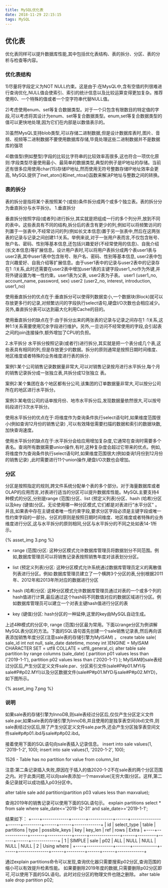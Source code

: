 ```yaml
---
title: MySQL优化表
date: 2018-11-29 22:15:15
tags: MySQL
---
```

## 优化表

优化表同样可以提升数据库性能,其中包括优化表结构、表的拆分、分区、表的分析与检查等内容。

<!--more-->

### 优化表结构

1)尽量将字段定义为NOT NULL约束。这是由于:在MysQL中,含有空值的列很难进行查询优化,NULL值会使索引、索引的统计信息以及比较运算变得更加复杂。推荐使用0、一个特殊的值或者一个空字符串代替NULL值。

2)考虑使用enum、set等复合数据类型。对于一个只包含有限数目的特定值的字段,可以考虑将其设计为enum、set等复合数据类型。enum,set等复合数据类型的值可以更快地处理,因为它们在内部是以数值表示的。

3)虽然MysQL支持blob类型,可以存储二进制数据,但是设计数据库表时,图片、音频、视频等二进制数据不要使用数据库存储,毕竟处理这些二进制数据并不是数据库的强项

4)数值型(例如整型)字段的比较比字符串的比较效率高很多,这也符合一项优化原则:字段类型尽量使用最小、最简单的数据类型,典型的例子是IP地址的存储。当前还有很多应用使用char(15)存储IP地址,然而使用无符号整数存储IP地址效率会更高, MySQL提供了inet_aton()和inet_ntoa()函数来解决P地址与整数之间的转换。

### 表的拆分

表的拆分是指将某个表按照某个(或些)条件拆分成两个或多个独立表。表的拆分分为垂直拆分与水平拆分。
1.垂直拆分

垂直拆分按照字段(或者列)进行拆分,其实就是把组成一行的多个列分开,放到不同的表中。这些表具有不同的结构,拆分后的表含有更少的列,例如可以将频繁访问的列置于一张表中,不经常访问的列(例如长文本信息)置于另一张表中,然后在这两张表的记录与记录之间创建1:1关系。举例来说,对于一张用户表而言,不仅包含账号、账户名、密码、性别等基本信息,还包括兴趣爱好(不经常使用的信息)、自我介绍(长文本信息)等扩展信息。设计用户表时,可以将用户表拆分成两个表user1表与user2表,其中user1表中包含账号、账户名、密码、性别等基本信息, user2表中包含兴趣爱好、自我介绍等扩展信息。由于user1表中的记录与user2表中的记录存在1 :1关系,此时还需要在user2表中增加user1表的主键字段user1_no作为外键,并将外键设置为唯一性约束。user1表为父表, user2表为子表。
user1 (user1_no, account_name, password, sex)
user2 (user2_no, interest, introduction, user1_no)

使用垂直拆分的优点在于:垂直拆分可以使得列数据变小,一个数据块(Block)就可以存放更多行的记录,对频繁访问的字段执行select语句,硬盘I/O次数也会相应减少。另外,垂直拆分表可以达到最大化利用Cache的目的。

使用垂直拆分的缺点在于:由于拆分出来的两张表的记录与记录之间存在1 :1关系,这种1:1关系需要使用冗余字段进行维护。另外,一旦访问不经常使用的字段,会引起表之间的join连接操作,额外增加了CPU的负担。

2.水平拆分
水平拆分按照记录(或者行)进行拆分,其实就是把一个表分成几个表,这些表具有相同的列,但是存放更少的数据。拆分的原则通常是按照日期时间维度、地区维度或者特殊的业务维度进行表的拆分.

案例1:某个公司销售记录数据量非常大,可以对销售记录按月进行水平拆分,每个月的销售记录拆分成一张独立表,共拆分成12张独立
表。

案例2:某个集团在各个地区都有分公司,该集团的订单数据量非常大,可以按分公司所在的地区进行水平拆分。

案例3:某电信公司的话单按月份、地市水平拆分后,发现数据量依然很大,可以按号码段进行3次水平拆分。

使用水平拆分的优点在于:将维度作为查询条件执行select语句时,如果维度范围很小(例如查询12月份的销售记录) ,可以有效降低需要扫描的数据和索引的数据块数,加快查询速度。

使用水平拆分的缺点在于:水平拆分会给应用增加复杂度,它通常在查询时需要多个表名。查询所有数据需要union操作,有时,这种复杂度会超过它带来的优点。例如,将维度作为查询条件执行select语句时,如果维度范围很大(例如查询1月份到12月份的销售记录) ,此时需要进行11个union操作,硬盘I/O次数也会增加。

### 分区

分区是按照指定的规则,跨文件系统分配单个表的多个部分。对于海量数据库或者OLAP的应用而言,对表进行适当的分区可以提升数据库性能。MySQL主要支持4种模式的分区,分别是range (范围)分区、list (预定义列表)分区、hash (哈希)分区以及key (键值)分区。无论使用哪一种分区模式,它们都是对表进行“水平分区" 。并且,如果表中存在主键或者唯一性约束字段,要求分区字段必须是主键字段或唯一性约束字段的一部分。分区的原则是按照日期时间维度、地区维度或者特殊的业务维度进行分区,这与水平拆分的原则相同,分区与水平拆分的不同之处如表14-1所示。

{% asset_img 3.png %}

* range (范围)分区:
	这种分区模式允许数据库管理员将数据划分不同范围。例如,数据库管理员可以将销售记录表按照销售年度对该表划分分区。
	
* list (预定义列表)分区:
	这种分区模式允许系统通过数据库管理员定义的离散值列表进行分区。例如:数据库管理员建立了一个横跨3个分区的表,分别根据2011年、2012年和2013年所对应的数据进行分区

* hash (哈希)分区:
	这种分区模式允许数据库管理员通过对表的一个或多个列的hash值进行计算,最后通过这个hash码不同数值对应的数据区域进行分区。例如数据库管理员可以建立一个对表主键hash值进行分区的表

* key (键值)分区: 
	hash分区的一种延伸,这里的key由MySQL自动生成。

上述4种模式的分区中, range (范围)分区最为常用。下面以range分区为例讲解MySQL表分区的方法。下面的SQL语句首先创建一个sale销售记录表,然后再向该表添加销售年度分区(注意sale表的存储引擎为MyISAM) 。
create table sale(
	sale_id int not null,
	sale_date datetime,
	money int
)ENGINE = MyISAM CHARACTER SET = utf8 COLLATE = utf8_general_ci;
alter table sale partition by range columns (sale_date) (
	partition p01 values less than ('2019-1-1'),
	partition p02 values less than ('2020-1-1')
);
MyISAM的sale表经过分区后,产生分区定义文件sale.par、分区索引文件(sale#P#p01.MYI与sale#P#p02.MYI)以及分区数据文件(sale#P#p01.MYD与sale#P#p02.MYD)，如下图所示。

{% asset_img 7.png %}

### 说明

如果sale表的存储引擎为InnoDB,则sale表经过分区后,仅仅产生分区定义文件sale.par,如果sale表的存储引擎为InnoDB,并且使用的是独享表空间(ibd)文件,则sale表经过分区后,除了产生分区定义文件sale.par外,还会产生分区独享表空间文件sale#p#p01.ibd与sale#p#p02.ibd。

接着使用下面的SQL语句向sale表插入记录信息。
insert into sale values(1, '2019-1-2', 100);
insert into sale values(1, '2020-1-2', 100);


1526 - Table has no partition for value from column_list

注意:第二条记录插入失败,原因在于插入的值2020-1-2不在sale表的两个分区范围之内。对于此类问题,可以向sale表添加一个maxvalue(无穷大值)分区。这样,第二条记录就可以成功插入p03分区中。

alter table sale add partition(partition p03 values less than maxvalue);

查询2019年的销售记录可以使用下面的SQL语句示。
explain partitions select * from sale where sale_date<='2019-12-31' and sale_date>='2019-1-1';

结果如下：
+----+-------------+-------+------------+------+---------------+------+---------+------+------+-------------+
| id | select_type | table | partitions | type | possible_keys | key  | key_len | ref  | rows | Extra       |
+----+-------------+-------+------------+------+---------------+------+---------+------+------+-------------+
|  1 | SIMPLE      | sale  | p02        | ALL  | NULL          | NULL | NULL    | NULL |    2 | Using where |
+----+-------------+-------+------------+------+---------------+------+---------+------+------+-------------+

通过explain partitions命令可以发现,查询优化器只需要搜索p02分区,查询范围的缩小可以有效提升检素性能。
如果要删除2019年度的数据,只需要删除p02分区即可,可以使用下面的SQL语句。此时对应分区的物理文件也随之删除。
alter table sale drop partition p02;